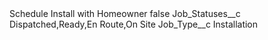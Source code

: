 <?xml version="1.0" encoding="UTF-8"?>
<CustomMetadata xmlns="http://soap.sforce.com/2006/04/metadata" xmlns:xsi="http://www.w3.org/2001/XMLSchema-instance" xmlns:xsd="http://www.w3.org/2001/XMLSchema">
    <label>Schedule Install with Homeowner</label>
    <protected>false</protected>
    <values>
        <field>Job_Statuses__c</field>
        <value xsi:type="xsd:string">Dispatched,Ready,En Route,On Site</value>
    </values>
    <values>
        <field>Job_Type__c</field>
        <value xsi:type="xsd:string">Installation</value>
    </values>
</CustomMetadata>
